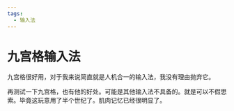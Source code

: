 ```yaml
---
tags:
  - 输入法
---
```

# 九宫格输入法

九宫格很好用，对于我来说简直就是人机合一的输入法，我没有理由抛弃它。

再测试一下九宫格，也有他的好处。可能是其他输入法不具备的。就是可以不假思索。毕竟这玩意用了半个世纪了。肌肉记忆已经很明显了。